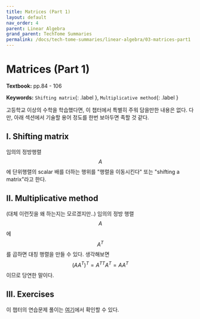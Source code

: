 ```yaml
---
title: Matrices (Part 1)
layout: default
nav_order: 4
parent: Linear Algebra
grand_parent: TechTome Summaries
permalink: /docs/tech-tome-summaries/linear-algebra/03-matrices-part1
---
```


# Matrices (Part 1)

**Textbook:** pp.84 - 106

**Keywords:** `Shifting matrix`{: .label }, `Multiplicative method`{: .label }

고등학교 이상의 수학을 학습했다면, 이 챕터에서 특별히 주워 담을만한 내용은 없다.
다만, 아래 섹션에서 기술할 용어 정도를 한번 보아두면 족할 것 같다.

## I. Shifting matrix

임의의 정방행렬 $$A$$에 단위행렬의 scalar 배를 더하는 행위를 "행렬을 이동시킨다" 또는 "shifting a matrix"라고 한다.

## II. Multiplicative method

(대체 이런짓을 왜 하는지는 모르겠지만..) 임의의 정방 행렬 $$A$$에 $$A^T$$를 곱하면 대칭 행렬을 만들 수 있다.
생각해보면 $$(AA^T)^T = A^{TT}A^T = AA^T$$ 이므로 당연한 말이다.

## III. Exercises

이 챕터의 연습문제 풀이는 [여기](https://github.com/i-am-wonseoklee/i-am-wonseoklee.github.io/tree/main/docs/tech-tome-summaries/linear-algebra/03-matrices-part1/exercises)에서 확인할 수 있다.

<script src="https://utteranc.es/client.js"
        repo="i-am-wonseoklee/i-am-wonseoklee.github.io"
        issue-term="pathname"
        theme="github-dark-orange"
        crossorigin="anonymous"
        async>
</script>
